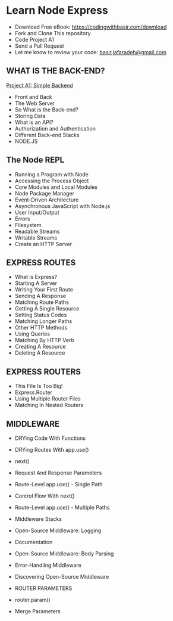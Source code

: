 # Learn Node Express

- Download Free eBook: https://codingwithbasir.com/download
- Fork and Clone This repository
- Code Project A1
- Send a Pull Request
- Let me know to review your code: [basir.jafaradeh@gmail.com](mailto:basir.jafaradeh@gmail.com)

## WHAT IS THE BACK-END?

[Project A1: Simple Backend](project-node-express-a1-backend)

- Front and Back
- The Web Server
- So What is the Back-end?
- Storing Data
- What is an API?
- Authorization and Authentication
- Different Back-end Stacks
- NODE.JS

## The Node REPL

- Running a Program with Node
- Accessing the Process Object
- Core Modules and Local Modules
- Node Package Manager
- Event-Driven Architecture
- Asynchronous JavaScript with Node.js
- User Input/Output
- Errors
- Filesystem
- Readable Streams
- Writable Streams
- Create an HTTP Server

## EXPRESS ROUTES

- What is Express?
- Starting A Server
- Writing Your First Route
- Sending A Response
- Matching Route Paths
- Getting A Single Resource
- Setting Status Codes
- Matching Longer Paths
- Other HTTP Methods
- Using Queries
- Matching By HTTP Verb
- Creating A Resource
- Deleting A Resource

## EXPRESS ROUTERS

- This File Is Too Big!
- Express.Router
- Using Multiple Router Files
- Matching In Nested Routers

## MIDDLEWARE

- DRYing Code With Functions
- DRYing Routes With app.use()
- next()
- Request And Response Parameters
- Route-Level app.use() - Single Path
- Control Flow With next()
- Route-Level app.use() - Multiple Paths
- Middleware Stacks
- Open-Source Middleware: Logging
- Documentation
- Open-Source Middleware: Body Parsing
- Error-Handling Middleware
- Discovering Open-Source Middleware

- ROUTER PARAMETERS
- router.param()
- Merge Parameters

